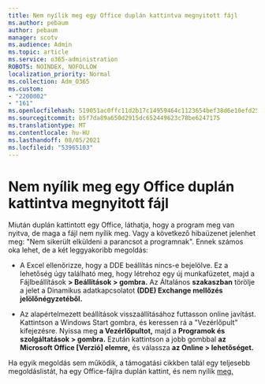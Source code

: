 ```yaml
---
title: Nem nyílik meg egy Office duplán kattintva megnyitott fájl
ms.author: pebaum
author: pebaum
manager: scotv
ms.audience: Admin
ms.topic: article
ms.service: o365-administration
ROBOTS: NOINDEX, NOFOLLOW
localization_priority: Normal
ms.collection: Adm_O365
ms.custom:
- "2200002"
- "161"
ms.openlocfilehash: 519051ac0ffc11d2b17c14959464c1123654bef38d6e10efd252b4ff3d8bbc1b
ms.sourcegitcommit: b5f7da89a650d2915dc652449623c78be6247175
ms.translationtype: MT
ms.contentlocale: hu-HU
ms.lasthandoff: 08/05/2021
ms.locfileid: "53965103"
---
```

# <a name="double-clicking-an-office-file-fails-to-open-it"></a>Nem nyílik meg egy Office duplán kattintva megnyitott fájl

Miután duplán kattintott egy Office, láthatja, hogy a program meg van nyitva, de maga a fájl nem nyílik meg. Vagy a következő hibaüzenet jelenhet meg: "Nem sikerült elküldeni a parancsot a programnak". Ennek számos oka lehet, de a két leggyakoribb megoldás:

- A Excel ellenőrizze, hogy a DDE beállítás nincs-e bejelölve. Ez a lehetőség úgy található meg, hogy létrehoz egy új munkafüzetet, majd a Fájlbeállítások **> Beállítások > gombra.** Az Általános **szakaszban** törölje a jelet a Dinamikus adatkapcsolatot **(DDE) Exchange mellőzés jelölőnégyzetéből.**

- Az alapértelmezett beállítások visszaállításához futtasson online javítást. Kattintson a Windows Start gombra, és keressen rá a "Vezérlőpult" kifejezésre. Nyissa meg **a Vezérlőpultot,** majd a **Programok és szolgáltatások > gombra.** Ezután kattintson a jobb gombbal **az Microsoft Office [Verzió] elemre,** és válassza **az Online > lehetőséget.**

Ha egyik megoldás sem működik, a támogatási cikkben talál egy teljesebb megoldáslistát, ha egy Office-fájlra duplán kattint, és nem nyílik [meg.](https://support.office.com/article/Double-clicking-an-Office-file-fails-to-open-it-1e9c0ad9-34c8-4440-a42e-d30186b29ed6)
